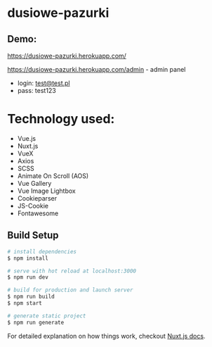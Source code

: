 # dusiowe-pazurki

## Demo:
https://dusiowe-pazurki.herokuapp.com/

https://dusiowe-pazurki.herokuapp.com/admin - admin panel
- login: test@test.pl
- pass: test123

# Technology used:
- Vue.js
- Nuxt.js
- VueX
- Axios
- SCSS
- Animate On Scroll (AOS)
- Vue Gallery
- Vue Image Lightbox
- Cookieparser
- JS-Cookie
- Fontawesome


## Build Setup

``` bash
# install dependencies
$ npm install

# serve with hot reload at localhost:3000
$ npm run dev

# build for production and launch server
$ npm run build
$ npm start

# generate static project
$ npm run generate
```

For detailed explanation on how things work, checkout [Nuxt.js docs](https://nuxtjs.org).
